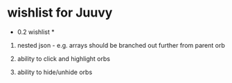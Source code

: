 # wishlist for Juuvy #

* 0.2 wishlist *

1. nested json - e.g. arrays should be branched out further from parent orb

2. ability to click and highlight orbs

3. ability to hide/unhide orbs

